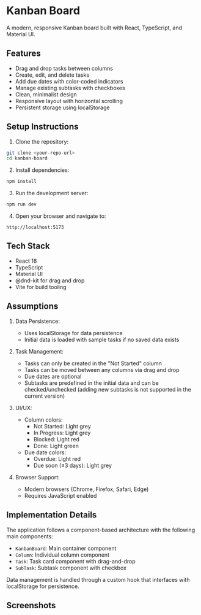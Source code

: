 # Kanban Board

A modern, responsive Kanban board built with React, TypeScript, and Material UI.

## Features

- Drag and drop tasks between columns
- Create, edit, and delete tasks
- Add due dates with color-coded indicators
- Manage existing subtasks with checkboxes
- Clean, minimalist design
- Responsive layout with horizontal scrolling
- Persistent storage using localStorage

## Setup Instructions

1. Clone the repository:

```bash
git clone <your-repo-url>
cd kanban-board
```

2. Install dependencies:

```bash
npm install
```

3. Run the development server:

```bash
npm run dev
```

4. Open your browser and navigate to:

```
http://localhost:5173
```

## Tech Stack

- React 18
- TypeScript
- Material UI
- @dnd-kit for drag and drop
- Vite for build tooling

## Assumptions

1. Data Persistence:

   - Uses localStorage for data persistence
   - Initial data is loaded with sample tasks if no saved data exists

2. Task Management:

   - Tasks can only be created in the "Not Started" column
   - Tasks can be moved between any columns via drag and drop
   - Due dates are optional
   - Subtasks are predefined in the initial data and can be checked/unchecked (adding new subtasks is not supported in the current version)

3. UI/UX:

   - Column colors:
     - Not Started: Light grey
     - In Progress: Light grey
     - Blocked: Light red
     - Done: Light green
   - Due date colors:
     - Overdue: Light red
     - Due soon (≤3 days): Light grey

4. Browser Support:
   - Modern browsers (Chrome, Firefox, Safari, Edge)
   - Requires JavaScript enabled

## Implementation Details

The application follows a component-based architecture with the following main components:

- `KanbanBoard`: Main container component
- `Column`: Individual column component
- `Task`: Task card component with drag-and-drop
- `SubTask`: Subtask component with checkbox

Data management is handled through a custom hook that interfaces with localStorage for persistence.

## Screenshots
